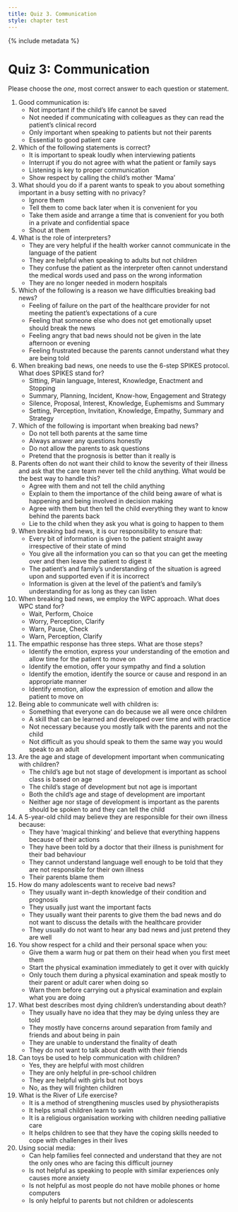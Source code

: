 ```yaml
---
title: Quiz 3. Communication
style: chapter test
---
```


{% include metadata %}

# Quiz 3: Communication

Please choose the *one*, most correct answer to each question or statement.

1. Good communication is:
    -  Not important if the child’s life cannot be saved
    -  Not needed if communicating with colleagues as they can read the patient’s clinical record
    -  Only important when speaking to patients but not their parents
    +  Essential to good patient care
2. Which of the following statements is correct?
    -  It is important to speak loudly when interviewing patients
    -  Interrupt if you do not agree with what the patient or family says
    +  Listening is key to proper communication
    -  Show respect by calling the child’s mother ‘Mama’
3. What should you do if a parent wants to speak to you about something important in a busy setting with no privacy?
    -  Ignore them
    -  Tell them to come back later when it is convenient for you
    +  Take them aside and arrange a time that is convenient for you both in a private and confidential space
    -  Shout at them
4. What is the role of interpreters?
    +  They are very helpful if the health worker cannot communicate in the language of the patient
    -  They are helpful when speaking to adults but not children
    -  They confuse the patient as the interpreter often cannot understand the medical words used and pass on the wrong information
    -  They are no longer needed in modern hospitals
5. Which of the following is a reason we have difficulties breaking bad news?
    +  Feeling of failure on the part of the healthcare provider for not meeting the patient’s expectations of a cure
    -  Feeling that someone else who does not get emotionally upset should break the news
    -  Feeling angry that bad news should not be given in the late afternoon or evening
    -  Feeling frustrated because the parents cannot understand what they are being told
6. When breaking bad news, one needs to use the 6-step SPIKES protocol. What does SPIKES stand for?
    -  Sitting, Plain language, Interest, Knowledge, Enactment and Stopping
    -  Summary, Planning, Incident, Know-how, Engagement and Strategy
    -  Silence, Proposal, Interest, Knowledge, Euphemisms and Summary
    +  Setting, Perception, Invitation, Knowledge, Empathy, Summary and Strategy
7. Which of the following is important when breaking bad news?
    -  Do not tell both parents at the same time
    +  Always answer any questions honestly
    -  Do not allow the parents to ask questions
    -  Pretend that the prognosis is better than it really is
8. Parents often do not want their child to know the severity of their illness and ask that the care team never tell the child anything. What would be the best way to handle this?
    -  Agree with them and not tell the child anything
    +  Explain to them the importance of the child being aware of what is happening and being involved in decision making
    -  Agree with them but then tell the child everything they want to know behind the parents back
    -  Lie to the child when they ask you what is going to happen to them
9. When breaking bad news, it is our responsibility to ensure that:
    -  Every bit of information is given to the patient straight away irrespective of their state of mind
    -  You give all the information you can so that you can get the meeting over and then leave the patient to digest it
    -  The patient’s and family’s understanding of the situation is agreed upon and supported even if it is incorrect
    +  Information is given at the level of the patient’s and family’s understanding for as long as they can listen
10. When breaking bad news, we employ the WPC approach. What does WPC stand for?
    -  Wait, Perform, Choice
    -  Worry, Perception, Clarify
    +  Warn, Pause, Check
    -  Warn, Perception, Clarify
11. The empathic response has three steps. What are those steps?
    -  Identify the emotion, express your understanding of the emotion and allow time for the patient to move on
    -  Identify the emotion, offer your sympathy and find a solution
    +  Identify the emotion, identify the source or cause and respond in an appropriate manner
    -  Identify emotion, allow the expression of emotion and allow the patient to move on
12. Being able to communicate well with children is:
    -  Something that everyone can do because we all were once children
    +  A skill that can be learned and developed over time and with practice
    -  Not necessary because you mostly talk with the parents and not the child
    -  Not difficult as you should speak to them the same way you would speak to an adult
13. Are the age and stage of development important when communicating with children?
    -  The child’s age but not stage of development is important as school class is based on age
    -  The child’s stage of development but not age is important
    +  Both the child’s age and stage of development are important
    -  Neither age nor stage of development is important as the parents should be spoken to and they can tell the child
14. A 5-year-old child may believe they are responsible for their own illness because:
    +  They have ‘magical thinking’ and believe that everything happens because of their actions
    -  They have been told by a doctor that their illness is punishment for their bad behaviour
    -  They cannot understand language well enough to be told that they are not responsible for their own illness
    -  Their parents blame them
15. How do many adolescents want to receive bad news?
    +  They usually want in-depth knowledge of their condition and prognosis
    -  They usually just want the important facts
    -  They usually want their parents to give them the bad news and do not want to discuss the details with the healthcare provider
    -  They usually do not want to hear any bad news and just pretend they are well
16. You show respect for a child and their personal space when you:
    -  Give them a warm hug or pat them on their head when you first meet them
    -  Start the physical examination immediately to get it over with quickly
    -  Only touch them during a physical examination and speak mostly to their parent or adult carer when doing so
    +  Warn them before carrying out a physical examination and explain what you are doing
17. What best describes most dying children’s understanding about death?
    -  They usually have no idea that they may be dying unless they are told
    +  They mostly have concerns around separation from family and friends and about being in pain
    -  They are unable to understand the finality of death
    -  They do not want to talk about death with their friends
18. Can toys be used to help communication with children?
    +  Yes, they are helpful with most children
    -  They are only helpful in pre-school children
    -  They are helpful with girls but not boys
    -  No, as they will frighten children
19. What is the River of Life exercise?
    -  It is a method of strengthening muscles used by physiotherapists
    -  It helps small children learn to swim
    -  It is a religious organisation working with children needing palliative care
    +  It helps children to see that they have the coping skills needed to cope with challenges in their lives
20. Using social media:
    +  Can help families feel connected and understand that they are not the only ones who are facing this difficult journey
    -  Is not helpful as speaking to people with similar experiences only causes more anxiety
    -  Is not helpful as most people do not have mobile phones or home computers
    -  Is only helpful to parents but not children or adolescents
